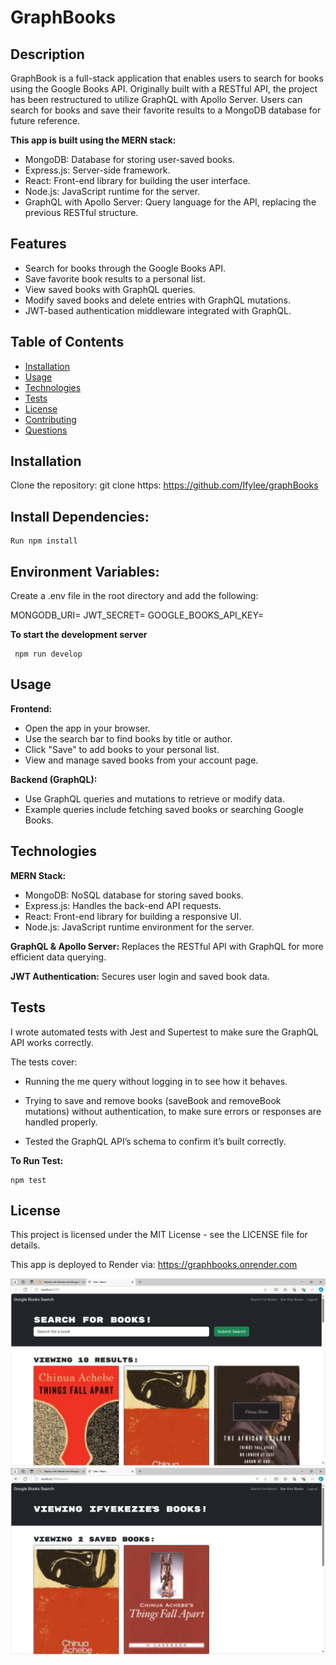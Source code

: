 # GraphBooks

## Description
GraphBook is a full-stack application that enables users to search for books using the Google Books API. Originally built with a RESTful API, the project has been restructured to utilize GraphQL with Apollo Server. Users can search for books and save their favorite results to a MongoDB database for future reference.

**This app is built using the MERN stack:**

- MongoDB: Database for storing user-saved books.
- Express.js: Server-side framework.
- React: Front-end library for building the user interface.
- Node.js: JavaScript runtime for the server.
- GraphQL with Apollo Server: Query language for the API, replacing the previous RESTful structure.


## Features
- Search for books through the Google Books API.
- Save favorite book results to a personal list.
- View saved books with GraphQL queries.
- Modify saved books and delete entries with GraphQL mutations.
- JWT-based authentication middleware integrated with GraphQL.

## Table of Contents
- [Installation](#installation)
- [Usage](#usage)
- [Technologies](#technologies)
- [Tests](#tests)
- [License](#license)
- [Contributing](#contributing)
- [Questions](#questions)


## Installation
Clone the repository:
git clone https: https://github.com/Ifylee/graphBooks

## Install Dependencies:

```
Run npm install

```
## Environment Variables:
Create a .env file in the root directory and add the following:

MONGODB_URI=<your-mongodb-uri>
JWT_SECRET=<your-jwt-secret>
GOOGLE_BOOKS_API_KEY=<your-google-books-api-key>

**To start the development server**

```
 npm run develop

```

## Usage
**Frontend:**
- Open the app in your browser.
- Use the search bar to find books by title or author.
- Click "Save" to add books to your personal list.
- View and manage saved books from your account page.

**Backend (GraphQL):**
- Use GraphQL queries and mutations to retrieve or modify data.
- Example queries include fetching saved books or searching Google Books.


## Technologies
**MERN Stack:**
- MongoDB: NoSQL database for storing saved books.
- Express.js: Handles the back-end API requests.
- React: Front-end library for building a responsive UI.
- Node.js: JavaScript runtime environment for the server.

**GraphQL & Apollo Server:** Replaces the RESTful API with GraphQL for   more efficient data querying.

**JWT Authentication:** Secures user login and saved book data.

## Tests
I wrote automated tests with Jest and Supertest to make sure the GraphQL API works correctly.

The tests cover:

- Running the me query without logging in to see how it behaves.

- Trying to save and remove books (saveBook and removeBook mutations) without authentication, to make sure errors or responses are handled properly.

- Tested the GraphQL API’s schema to confirm it’s built correctly.

**To Run Test:**
```
npm test
```

## License
This project is licensed under the MIT License - see the LICENSE file for details.

This app is deployed to Render via: https://graphbooks.onrender.com


![alt text](image-1.png)
![alt text](image-2.png)